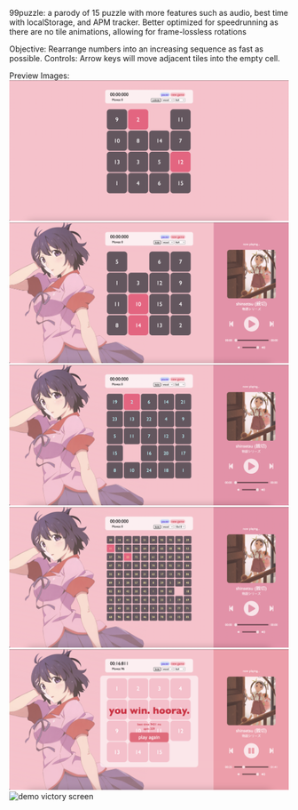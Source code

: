 99puzzle: a parody of 15 puzzle with more features such as audio, best time with localStorage, and APM tracker.
Better optimized for speedrunning as there are no tile animations, allowing for frame-lossless rotations

Objective: Rearrange numbers into an increasing sequence as fast as possible.
Controls: Arrow keys will move adjacent tiles into the empty cell. 

Preview Images:
![demo](/preview/demo.png)
![demo 4x4 board](/preview/demo4x4.png)
![demo 5x5 board](/preview/demo5x5.png)
![demo 10x10 board](/preview/demo10x10.png)
![demo victory popup](/preview/demo_stats.png)
![demo victory screen](/preview/demowin.png)
